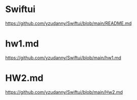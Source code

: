 # Swiftui
https://github.com/yzudanny/Swiftui/blob/main/README.md
# hw1.md
https://github.com/yzudanny/Swiftui/blob/main/hw1.md
# HW2.md
https://github.com/yzudanny/Swiftui/blob/main/Hw2.md

